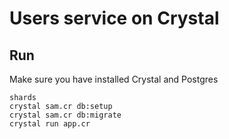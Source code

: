# Users service on Crystal

## Run

Make sure you have installed Crystal and Postgres

```
shards
crystal sam.cr db:setup
crystal sam.cr db:migrate
crystal run app.cr
```
